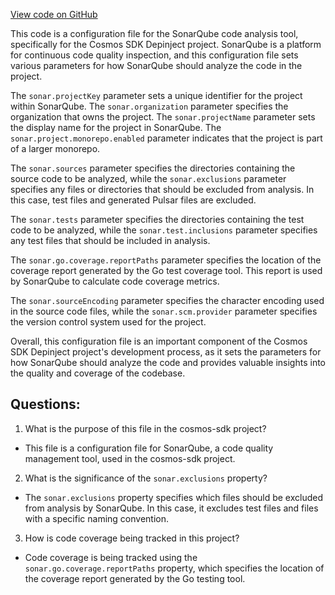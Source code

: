 [View code on GitHub](https://github.com/cosmos/cosmos-sdk.git/depinject/sonar-project.properties)

This code is a configuration file for the SonarQube code analysis tool, specifically for the Cosmos SDK Depinject project. SonarQube is a platform for continuous code quality inspection, and this configuration file sets various parameters for how SonarQube should analyze the code in the project.

The `sonar.projectKey` parameter sets a unique identifier for the project within SonarQube. The `sonar.organization` parameter specifies the organization that owns the project. The `sonar.projectName` parameter sets the display name for the project in SonarQube. The `sonar.project.monorepo.enabled` parameter indicates that the project is part of a larger monorepo.

The `sonar.sources` parameter specifies the directories containing the source code to be analyzed, while the `sonar.exclusions` parameter specifies any files or directories that should be excluded from analysis. In this case, test files and generated Pulsar files are excluded.

The `sonar.tests` parameter specifies the directories containing the test code to be analyzed, while the `sonar.test.inclusions` parameter specifies any test files that should be included in analysis.

The `sonar.go.coverage.reportPaths` parameter specifies the location of the coverage report generated by the Go test coverage tool. This report is used by SonarQube to calculate code coverage metrics.

The `sonar.sourceEncoding` parameter specifies the character encoding used in the source code files, while the `sonar.scm.provider` parameter specifies the version control system used for the project.

Overall, this configuration file is an important component of the Cosmos SDK Depinject project's development process, as it sets the parameters for how SonarQube should analyze the code and provides valuable insights into the quality and coverage of the codebase.
## Questions: 
 1. What is the purpose of this file in the cosmos-sdk project?
- This file is a configuration file for SonarQube, a code quality management tool, used in the cosmos-sdk project.

2. What is the significance of the `sonar.exclusions` property?
- The `sonar.exclusions` property specifies which files should be excluded from analysis by SonarQube. In this case, it excludes test files and files with a specific naming convention.

3. How is code coverage being tracked in this project?
- Code coverage is being tracked using the `sonar.go.coverage.reportPaths` property, which specifies the location of the coverage report generated by the Go testing tool.